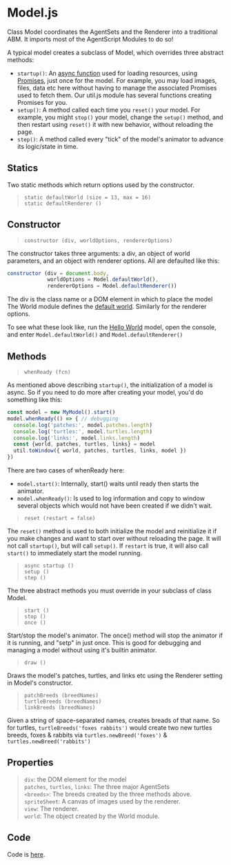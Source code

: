 # Model.js

Class Model coordinates the AgentSets and the Renderer into a traditional ABM. It imports most of the AgentScript Modules to do so!

A typical model creates a subclass of Model, which overrides three abstract methods:
* `startup()`: An [async function](https://hackernoon.com/6-reasons-why-javascripts-async-await-blows-promises-away-tutorial-c7ec10518dd9) used for loading resources, using [Promises](https://developer.mozilla.org/en-US/docs/Web/JavaScript/Guide/Using_promises), just once for the model. For example, you may load images, files, data etc here without having to manage the associated Promises used to fetch them. Our util.js module has several functions creating Promises for you.
* `setup()`: A method called each time you `reset()` your model. For example, you might `stop()` your model, change the `setup()` method, and then restart using `reset()` it with new behavior, without reloading the page.
* `step()`: A method called every "tick" of the model's animator to advance its logic/state in time.

## Statics

Two static methods which return options used by the constructor.
> `static defaultWorld (size = 13, max = 16)` <br />
> `static defaultRenderer ()`


## Constructor

> `constructor (div, worldOptions, rendererOptions)`

The constructor takes three arguments: a div, an object of world parameters, and an object with renderer options. All are defaulted like this:

```javascript
constructor (div = document.body,
             worldOptions = Model.defaultWorld(),
             rendererOptions = Model.defaultRenderer())
```

The div is the class name or a DOM element in which to place the model
The World module defines the [default world](World?id=statics).
Similarly for the renderer options.

To see what these look like, run the [Hello World](http://backspaces.github.io/asx//tutorial/?hello) model, open the console, and enter `Model.defaultWorld()` and `Model.defaultRenderer()`

## Methods

> `whenReady (fcn)`

As mentioned above describing `startup()`, the initialization of a model is async. So if you need to do more after creating your model, you'd do something like this:

```javascript
const model = new MyModel().start()
model.whenReady(() => { // debugging
  console.log('patches:', model.patches.length)
  console.log('turtles:', model.turtles.length)
  console.log('links:', model.links.length)
  const {world, patches, turtles, links} = model
  util.toWindow({ world, patches, turtles, links, model })
})
```

There are two cases of whenReady here:
* `model.start()`: Internally, start() waits until ready then starts the animator.
* `model.whenReady()`: Is used to log information and copy to window several objects which would not have been created if we didn't wait.

> `reset (restart = false)`

The `reset()` method is used to both initialize the model and reinitialize it if you make changes and want to start over without reloading the page. It will not call `startup()`, but will call `setup()`. If `restart` is true, it will also call `start()` to immediately start the model running.

> `async startup ()` <br />
> `setup ()` <br />
> `step ()`

The three abstract methods you must override in your subclass of class Model.

> `start ()` <br />
> `stop ()` <br />
> `once ()`

Start/stop the model's animator. The once() method will stop the animator if it is running, and "setp" in just once. This is good for debugging and managing a model without using it's builtin animator.

> `draw ()`

Draws the model's patches, turtles, and links etc using the Renderer setting in Model's constructor.

> `patchBreeds (breedNames)` <br />
> `turtleBreeds (breedNames)` <br />
> `linkBreeds (breedNames)`

Given a string of space-separated names, creates breads of that name. So for turtles, `turtleBreeds('foxes rabbits')` would create two new turtles breeds, foxes & rabbits via `turtles.newBreed('foxes')` & `turtles.newBreed('rabbits')`

## Properties

> `div`: the DOM element for the model <br />
> `patches`, `turtles`, `links`: The three major AgentSets <br />
> `<breeds>`: The breeds created by the three methods above. <br />
> `spriteSheet`: A canvas of images used by the renderer. <br />
> `view`: The renderer. <br />
> `world`: The object created by the World module. <br />

## Code

Code is [here](https://github.com/backspaces/asx/blob/master/src/Model.js).
